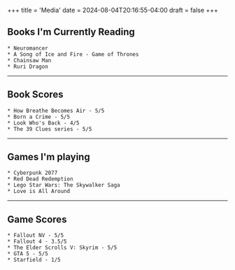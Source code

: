 +++
title = 'Media'
date = 2024-08-04T20:16:55-04:00
draft = false
+++


## Books I'm Currently Reading
    
    * Neuromancer
    * A Song of Ice and Fire - Game of Thrones
    * Chainsaw Man
    * Ruri Dragon

 
------------------------------------------------------------------------- 
## Book Scores

    * How Breathe Becomes Air - 5/5
    * Born a Crime - 5/5
    * Look Who's Back - 4/5
    * The 39 Clues series - 5/5
------------------------------------------------------------------------- 

## Games I'm playing

    * Cyberpunk 2077
    * Red Dead Redemption
    * Lego Star Wars: The Skywalker Saga
    * Love is All Around

------------------------------------------------------------------------- 

## Game Scores
    * Fallout NV - 5/5
    * Fallout 4 - 3.5/5 
    * The Elder Scrolls V: Skyrim - 5/5
    * GTA 5 - 5/5
    * Starfield - 1/5

